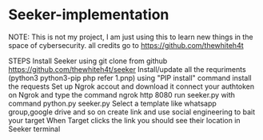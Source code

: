 # Seeker-implementation
NOTE: This is not my project, I am just using this to learn new things in the space of cybersecurity. all credits go to https://github.com/thewhiteh4t 

STEPS 
Install Seeker using git clone from github https://github.com/thewhiteh4t/seeker
Install/update all the requriments (python3 python3-pip php refer 1.pnp)
using "PIP install" command install the requests
Set up Ngrok accout and download it
connect your authtoken on Ngrok and type the command ngrok http 8080
run seeker.py with command python.py seeker.py
Select a template like whatsapp group,google drive and so on
create link and use social engineering to bait your target
When Target clicks the link you should see their location in Seeker terminal 

